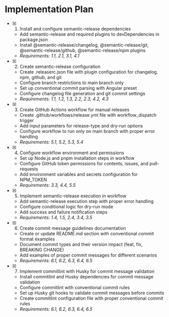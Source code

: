 # Implementation Plan

- [x] 1. Install and configure semantic-release dependencies
  - Add semantic-release and required plugins to devDependencies in package.json
  - Install @semantic-release/changelog, @semantic-release/git, @semantic-release/github, @semantic-release/npm plugins
  - _Requirements: 1.1, 2.1, 3.1, 4.1_

- [x] 2. Create semantic-release configuration
  - Create .releaserc.json file with plugin configuration for changelog, npm, github, and git
  - Configure branch restrictions to main branch only
  - Set up conventional commit parsing with Angular preset
  - Configure changelog file generation and git commit settings
  - _Requirements: 1.1, 1.2, 1.3, 2.2, 2.3, 4.2, 4.3_

- [x] 3. Create GitHub Actions workflow for manual releases
  - Create .github/workflows/release.yml file with workflow_dispatch trigger
  - Add input parameters for release-type and dry-run options
  - Configure workflow to run only on main branch with proper error handling
  - _Requirements: 5.1, 5.2, 5.3, 5.4_

- [x] 4. Configure workflow environment and permissions
  - Set up Node.js and pnpm installation steps in workflow
  - Configure GitHub token permissions for contents, issues, and pull-requests
  - Add environment variables and secrets configuration for NPM_TOKEN
  - _Requirements: 3.3, 4.4, 5.5_

- [x] 5. Implement semantic-release execution in workflow
  - Add semantic-release execution step with proper error handling
  - Configure conditional logic for dry-run mode
  - Add success and failure notification steps
  - _Requirements: 1.4, 1.5, 2.4, 3.4, 3.5_

- [x] 6. Create commit message guidelines documentation
  - Create or update README.md section with conventional commit format examples
  - Document commit types and their version impact (feat, fix, BREAKING CHANGE)
  - Add examples of proper commit messages for different scenarios
  - _Requirements: 6.1, 6.2, 6.3, 6.4, 6.5_

- [x] 7. Implement commitlint with Husky for commit message validation
  - Install commitlint and Husky dependencies for commit message validation
  - Configure commitlint with conventional commit rules
  - Set up Husky git hooks to validate commit messages before commits
  - Create commitlint configuration file with proper conventional commit rules
  - _Requirements: 6.1, 6.2, 6.3, 6.4, 6.5_
